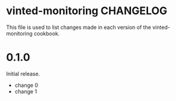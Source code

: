 # vinted-monitoring CHANGELOG

This file is used to list changes made in each version of the vinted-monitoring cookbook.

# 0.1.0

Initial release.

- change 0
- change 1

